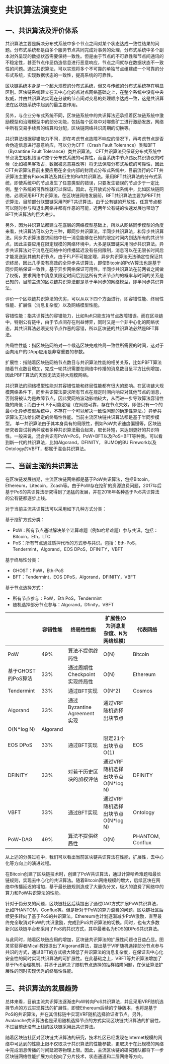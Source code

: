 # 共识算法演变史

## 一、共识算法及评价体系

共识算法主要是解决分布式系统中多个节点之间对某个状态达成一致性结果的问题。分布式系统都是由多个服务节点共同完成对事务的处理，分布式系统中多个副本对外呈现的数据状态需要保持一致性。但是由于节点的不可靠性和节点间通讯的不稳定性，甚至节点作恶伪造信息进行恶意响应，节点之间就存在数据状态不一致性的问题。通过共识算法，可以实现将多个不可靠的单独节点组建成一个可靠的分布式系统，实现数据状态的一致性，提高系统的可靠性。

区块链系统本身是一个超大规模的分布式系统，但又与传统的分布式系统存在明显区别。区块链系统建立在去中心化的点对点网络基础之上，在整个系统中没有中央权威，并由共识算法实现在分散的节点间对交易的处理顺序达成一致，这是共识算法在区块链系统中起到的最主要作用。

另外，与企业分布式系统不同，区块链系统中的共识算法还承担着区块链系统中激励模型和治理模型中的部分功能，包括每个区块中对哪些矿工进行激励发放，网络中所有交易手续费的结算和分配，区块链网络共识周期的切换等。

共识算法根据容错能力不同，即在考虑节点故障不响应的情况下，再考虑节点是否会伪造信息进行恶意响应，可以分为CFT（Crash Fault Tolerance）类和BFT（Byzantine Fault Tolerance）类共识算法。 CFT共识算法只保证分布式系统中节点发生宕机错误时整个分布式系统的可靠性，而当系统中节点违反共识协议的时候（比如被黑客攻占，数据被恶意篡改等）将无法保障分布式系统的可靠性，因此CFT共识算法目前主要应用在企业内部的封闭式分布式系统中，目前流行的CFT共识算法主要有Paxos算法及其衍生的Raft共识算法。采用BFT共识算法的分布式系统，即使系统中的节点发生了任意类型的错误，只要发生错误的节点少于一定比例，整个系统的可靠性就可以保证。因此，在开放式分布式系统中，比如区块链网络，必须采用BFT共识算法。在区块链网络发展前，BFT共识算法主要为PBFT共识算法，目前部分联盟链采用PBFT共识算法。由于公有链的开放性，任意节点都可以随时参与和退出网络并都有作恶的可能，近两年公有链的快速发展也带动了BFT共识算法的巨大进步。

另外，因为共识算法都建立在底层的网络模型基础上，所以从网络同步模型的角度来看，共识算法可以分为三种，即同步共识算法，半同步共识算法，和异步共识算法。同步共识算法要求网络中任一消息能够在已知的限定时间内到达所有的共识节点，因此主要应用在限定规模的网络环境中，大多是联盟链采用同步共识算法。异步共识算法对于消息在网络中的传播延迟没有任何限制，消息可以在无限长时间后才能发送到其他共识节点，由于FLP不可能定理，异步共识算法无法确定性保证共识终局，因此几乎没有高效的全异步共识算法，即使Bitcoin的PoW算法也是基于同步网络保证一致性，基于异步网络保证可用性。半同步共识算法在前两者之间做了权衡，要求网络中消息某限定时间后到达所有共识节点的的概率与时间的关系是已知的，目前主流的区块链共识算法都是基于半同步的网络模型，即半同步共识算法。

评价一个区块链共识算法的优劣，可以从以下四个方面进行，即容错性能、终局性性能、扩展性（消息复杂度）以及网络模型性能。

容错性能：指共识算法的容错能力，比如Raft只能支持节点故障错误。而在区块链中，特别公有链中，由于节点间存在利益博弈，同时又是一个非中心化的网络状态，其共识算法必须支持节点作恶的容错，所以区块链的共识算法必然是BFT算法。

终局性性能：指区块链网络对一个候选区块完成终局一致性所需要的时间，这对于面向用户的DApp应用是非常重要的参数。

扩展性：指随着区块链网络节点数目与共识算法性能的相关关系，比如PBFT算法随着节点数目增加，完成一轮共识需要在网络中传播的消息数目呈平方比例增加，因此PBFT算法的天然无法支持大规模网络。

共识算法的网络模型性能对其容错性能和终局性能都有很大的影响。在区块链大规模网络条件下，同步共识算法要求所有节点在规定时间内响应对其他节点的消息，否则将被认为是故障节点，因此受网络波动影响较大，从而进一步导致算法容错性能的降低；而由于FLP不可能定理（在网络可靠，存在节点失效，即便只有一个的最小化异步模型系统中，不存在一个可以解决一致性问题的确定性算法。）异步共识算法无法给出确定的终局性性能。当前主流区块链共识算法都是基于半同步模型。
单一共识算法由于其本身具有的局限性，例如PoW共识速度偏慢等，区块链研究者尝试将两种或者多种共识算法融合起来，取长补短，来达到更好的共识特性。一般来说，混合共识有PoW+PoS，PoW+BFT以及PoS+BFT等种类。可以看到新一代的共识算法，比如Algorand，DFINITY， BUMO的BU Firework以及Ontology的VBFT，都属于混合共识算法。

## 二、当前主流的共识算法

在区块链发展初期，主流区块链网络都是基于PoW共识算法，包括Bitcoin，Ethereum，Litecoin，Zcash等。由于PoW存在挖矿的资源浪费问题，2017年后基于PoS的共识算法研究得到了迅猛的发展，并在2018年各种基于PoS共识算法的公有链都逐步上线。

对于当前主流共识算法可以采用如下几种方式分类：

基于挖矿方式分类：

* PoW : 所有节点通过解决某个计算难题（例如哈希难题）参与共识。包括：Bitcoin，Eth，LTC
* PoS：所有节点通过质押代币的方式参与共识。包括：Eth-PoS，Tendermint，Algorand，EOS DPoS，DFINITY，VBFT

基于终局性分类：

* GHOST：PoW，Eth-PoS
* BFT：Tendermint，EOS DPoS，Algorand，DFINITY，VBFT


基于节点选择方式：

* 所有节点参与：PoW，Eth PoS，Tendermint
* 随机选择部分节点参与：Algorand，Dfinity，VBFT

|	| 容错性能 | 终局性性能 | 扩展性(O为消息复杂度、N为网络规模）| 代表网络 |
| --- | --- | --- | --- | --- |
| PoW | 49% | 算法不提供终局性 | O(N) |	Bitcoin |
| 基于GHOST的PoS算法 | 33% | 通过周期性Checkpoint实现终局性 | O(N) | Ethereum | 
| Tendermint | 33% | 通过BFT实现 | O(N^2) | Cosmos |
| Algorand | 33% | 通过Byzantine Agreement实现 | 通过VRF随机选择出块节点 | 
O(N\*log N) | Algorand |
| EOS DPoS | 33% | 通过BFT实现 | 限定21个出块节点 O(1) | EOS |
| DFINITY | 33% | 对若干历史区块的加权评估 | 通过VRF随机选择出块节点 O(N\*log N) | DFINITY |
| VBFT | 33% | 通过BFT实现 | 通过VRF随机选择出块节点 O(N*log N) | Ontology|
| PoW-DAG | 49% | 算法不提供终局性 | O(N) | PHANTOM, Conflux |

从上述的分类过程中，我们可以看出当前区块链共识算法在性能，扩展性，去中心化等方向上的演进过程。

在Bitcoin创建了区块链技术时，创建了PoW共识算法，通过计算哈希难题和最长链规则，实现去中心化的共识算法。随着Bitcoin网络规模的增大，后续区块在网络中传播延迟的增加，基于最长链规则造成了大量伪分叉，极大的浪费了网络中的算力和PoW共识算法的性能。

针对于伪分叉的问题，区块链社区后续提出了通过DAG方式扩展PoW共识算法，比如PHANTOM，Conflux等。但是针对于PoW的算力浪费的问题，区块链社区后续更多转向了基于PoS的共识算法。Ethereum也计划逐渐减少PoW激励，直至最终完全取消对PoW的共识激励，完成到PoS共识算法的切换。同时，也有大多数新兴区块链平台都采用了PoS的共识方式，其中最著名为EOS的DPoS共识算法。

与此同时，随着区块链应用的增加，区块链共识算法的扩展性问题也日益凸显。图灵奖获得者Micali教授提出了Algorand算法，提出基于VRF随机选择部分节点参与共识的方式，通过BFT的方式极大降低了共识算法的消息复杂度，在保证去中心化安全性的同时实现共识算法的可扩展性。在此基础之上，VBFT等共识算法增加了基于PoS治理机制，并基于此解决了随机节点选择的抽样陷阱问题，在保证算法扩展性的同时实现优秀的终局性性能。

## 三、共识算法的发展趋势

总体来看，目前主流共识算法逐渐由PoW转向PoS共识算法，并且采用VRF随机选择节点的方式实现算法的扩展性，即使Ethereum后续的宁静版本，也将是基于PoS的共识算法，并在其信标链中实现VRF随机选择验证者节点。另外，Avalanche共识算法也是采用随机选择节点的方式实现区块链共识算法的扩展性，不过目前还没有上线的区块链采用此共识算法。

随着区块链社区对区块链共识算法的研究，技术社区已经发现在Internet规模的网络中可达到的性能上限不仅取决于共识算法的性能参数，更取决于在此规模的网络中完成消息传播的时间延迟等物理上限。因此，主流区块链的研究团队都将下一步区块链网络性能扩展方向投向了分片技术，状态通道和二层网络等方向。

